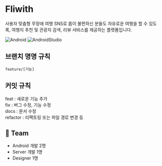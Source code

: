 # Fliwith
사용자 맞춤형 무장애 여행 SNS로 몸이 불편하신 분들도 자유로운 여행을 할 수 있도록, 여행지 추천 및 관광지 검색, 리뷰 서비스를 제공하는 플랫폼입니다.

![Android](https://img.shields.io/badge/android-#34A853?style=for-the-badge&logo=android&logoColor=white)
![AndroidStudio](https://img.shields.io/badge/androidstudio-#3DDC84?style=for-the-badge&logo=androidstudio&logoColor=white)

## 브랜치 명명 규칙

`feature/[기능]`

## 커밋 규칙

feat : 새로운 기능 추가  
fix : 버그 수정, 기능 수정  
docs : 문서 수정  
refactor : 리팩토링 또는 파일 경로 변경 등  

## 👥 Team 

- Android 개발 2명 
- Server 개발 1명 
- Designer 1명
  
